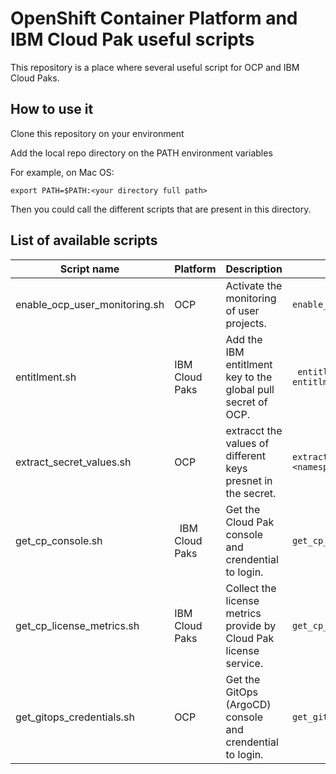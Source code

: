 # OpenShift Container Platform and IBM Cloud Pak useful scripts

This repository is a place where several useful script for OCP and IBM Cloud Paks.

## How to use it

Clone this repository on your environment

Add the local repo directory on the PATH environment variables

For example, on Mac OS:
```
export PATH=$PATH:<your directory full path>
```

Then you could call the different scripts that are present in this directory.


## List of available scripts

Script name  | Platform | Description | usage
-------------| -------- | ----------- | -----
enable_ocp_user_monitoring.sh | OCP | Activate the monitoring of user projects. | ``` enable_ocp_user_monitoring.sh ```
entitlment.sh | IBM Cloud Paks | Add the IBM entitlment key to the global pull secret of OCP. | ``` entitlment.sh <your IBM entitlment key>```
extract_secret_values.sh | OCP | extracct the values of different keys presnet in the secret. | ```extract_secret_values.sh <namespace> <secret name>```
get_cp_console.sh |  IBM Cloud Paks | Get the Cloud Pak console and crendential to login. | ```get_cp_console.sh```
get_cp_license_metrics.sh | IBM Cloud Paks | Collect the license metrics provide by Cloud Pak license service. | ```get_cp_license_metrics.sh ``` 
get_gitops_credentials.sh| OCP | Get the GitOps (ArgoCD) console and crendential to login.| ```get_gitops_credentials.sh```